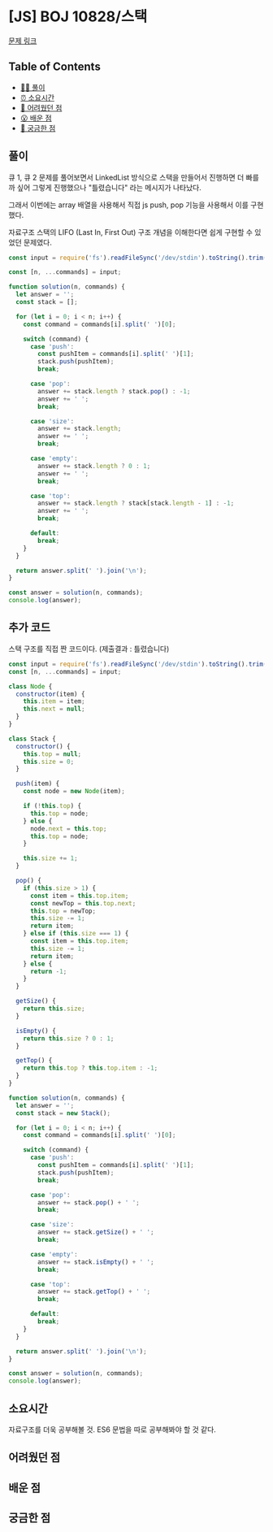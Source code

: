 <!-- 제목으로 다음과 같은 내용으로 작성해주세요 ! -->
<!-- 📚 언어 : e.g. Javascript -> [JS], Python -> [Python]  -->
<!-- 📕 백준 : BOJ 문제번호/문제제목 e.g. BOJ 2577/숫자의 개수 -->
<!-- 📗 프로그래머스 : PRO 문제번호/문제제목 e.g. PRO 120812/최빈값 구하기 -->
<!-- 💁🏻 백준허브를 사용하시면 프로그래머스의 문제번호도 확인하실 수 있습니다 -->

# [JS] BOJ 10828/스택

<!-- 아래에 # 을 지우고 문제 링크를 입력해주세요 ! -->

[문제 링크](https://www.acmicpc.net/problem/10828)

## Table of Contents

- [✍🏻 풀이](#풀이)
- [⏰ 소요시간](#소요시간)
- [🫠 어려웠던 점](#어려웠던-점)
- [😮 배운 점](#배운-점)
- [🤔 궁금한 점](#궁금한-점)

## 풀이

<!-- ```옆에 사용하는 언어를 기입하세요 e.g. javascript, python -->

큐 1, 큐 2 문제를 풀어보면서 LinkedList 방식으로 스택을 만들어서 진행하면 더 빠를까 싶어 그렇게 진행했으나 "틀렸습니다" 라는 메시지가 나타났다.

그래서 이번에는 array 배열을 사용해서 직접 js push, pop 기능을 사용해서 이를 구현했다.

자료구조 스택의 LIFO (Last In, First Out) 구조 개념을 이해한다면 쉽게 구현할 수 있었던 문제였다.

```javascript
const input = require('fs').readFileSync('/dev/stdin').toString().trim().split('\n');

const [n, ...commands] = input;

function solution(n, commands) {
  let answer = '';
  const stack = [];

  for (let i = 0; i < n; i++) {
    const command = commands[i].split(' ')[0];

    switch (command) {
      case 'push':
        const pushItem = commands[i].split(' ')[1];
        stack.push(pushItem);
        break;

      case 'pop':
        answer += stack.length ? stack.pop() : -1;
        answer += ' ';
        break;

      case 'size':
        answer += stack.length;
        answer += ' ';
        break;

      case 'empty':
        answer += stack.length ? 0 : 1;
        answer += ' ';
        break;

      case 'top':
        answer += stack.length ? stack[stack.length - 1] : -1;
        answer += ' ';
        break;

      default:
        break;
    }
  }

  return answer.split(' ').join('\n');
}

const answer = solution(n, commands);
console.log(answer);
```

## 추가 코드

스택 구조를 직접 짠 코드이다. (제출결과 : 틀렸습니다)

```jsx
const input = require('fs').readFileSync('/dev/stdin').toString().trim().split('\n');
const [n, ...commands] = input;

class Node {
  constructor(item) {
    this.item = item;
    this.next = null;
  }
}

class Stack {
  constructor() {
    this.top = null;
    this.size = 0;
  }

  push(item) {
    const node = new Node(item);

    if (!this.top) {
      this.top = node;
    } else {
      node.next = this.top;
      this.top = node;
    }

    this.size += 1;
  }

  pop() {
    if (this.size > 1) {
      const item = this.top.item;
      const newTop = this.top.next;
      this.top = newTop;
      this.size -= 1;
      return item;
    } else if (this.size === 1) {
      const item = this.top.item;
      this.size -= 1;
      return item;
    } else {
      return -1;
    }
  }

  getSize() {
    return this.size;
  }

  isEmpty() {
    return this.size ? 0 : 1;
  }

  getTop() {
    return this.top ? this.top.item : -1;
  }
}

function solution(n, commands) {
  let answer = '';
  const stack = new Stack();

  for (let i = 0; i < n; i++) {
    const command = commands[i].split(' ')[0];

    switch (command) {
      case 'push':
        const pushItem = commands[i].split(' ')[1];
        stack.push(pushItem);
        break;

      case 'pop':
        answer += stack.pop() + ' ';
        break;

      case 'size':
        answer += stack.getSize() + ' ';
        break;

      case 'empty':
        answer += stack.isEmpty() + ' ';
        break;

      case 'top':
        answer += stack.getTop() + ' ';
        break;

      default:
        break;
    }
  }

  return answer.split(' ').join('\n');
}

const answer = solution(n, commands);
console.log(answer);
```

## 소요시간

자료구조를 더욱 공부해볼 것. ES6 문법을 따로 공부해봐야 할 것 같다.

## 어려웠던 점

## 배운 점

## 궁금한 점
